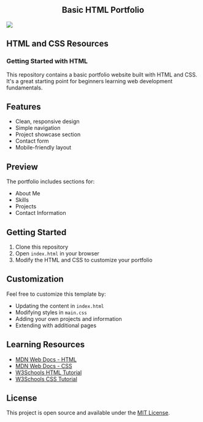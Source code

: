 <h2 align="center"> Basic HTML Portfolio </h2>
<img src="https://github.com/user-attachments/assets/f8c2f135-ef7a-48a7-a3a0-9f17adf91fc1">

## HTML and CSS Resources
### Getting Started with HTML

This repository contains a basic portfolio website built with HTML and CSS. It's a great starting point for beginners learning web development fundamentals.

## Features

- Clean, responsive design
- Simple navigation
- Project showcase section
- Contact form
- Mobile-friendly layout

## Preview

The portfolio includes sections for:
- About Me
- Skills
- Projects
- Contact Information

## Getting Started

1. Clone this repository
2. Open `index.html` in your browser
3. Modify the HTML and CSS to customize your portfolio

## Customization

Feel free to customize this template by:
- Updating the content in `index.html`
- Modifying styles in `main.css`
- Adding your own projects and information
- Extending with additional pages

## Learning Resources

- [MDN Web Docs - HTML](https://developer.mozilla.org/en-US/docs/Learn/HTML)
- [MDN Web Docs - CSS](https://developer.mozilla.org/en-US/docs/Learn/CSS)
- [W3Schools HTML Tutorial](https://www.w3schools.com/html/)
- [W3Schools CSS Tutorial](https://www.w3schools.com/css/)

## License

This project is open source and available under the [MIT License](LICENSE).

